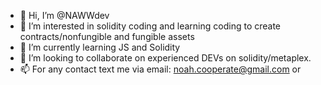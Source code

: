 - 👋 Hi, I’m @NAWWdev
- 👀 I’m interested in solidity coding and learning coding to create contracts/nonfungible and fungible assets
- 🌱 I’m currently learning JS and Solidity
- 💞️ I’m looking to collaborate on experienced DEVs on solidity/metaplex.
- 📫 For any contact text me via email: noah.cooperate@gmail.com or 

<!---
NAWWdev/NAWWdev is a ✨ special ✨ repository because its `README.md` (this file) appears on your GitHub profile.
You can click the Preview link to take a look at your changes.
--->
